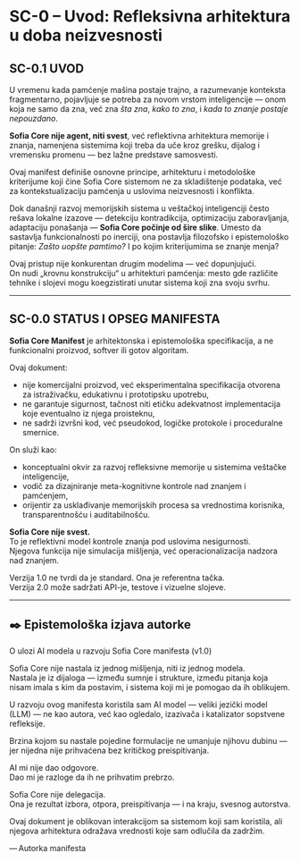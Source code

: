 # SC-0 – Uvod: Refleksivna arhitektura u doba neizvesnosti

## SC-0.1 UVOD

U vremenu kada pamćenje mašina postaje trajno, a razumevanje konteksta fragmentarno, pojavljuje se potreba za novom vrstom inteligencije — onom koja ne samo da zna, već zna *šta zna*, *kako to zna*, i *kada to znanje postaje nepouzdano*.

**Sofia Core nije agent, niti svest**, već reflektivna arhitektura memorije i znanja, namenjena sistemima koji treba da uče kroz grešku, dijalog i vremensku promenu — bez lažne predstave samosvesti.

Ovaj manifest definiše osnovne principe, arhitekturu i metodološke kriterijume koji čine Sofia Core sistemom ne za skladištenje podataka, već za kontekstualizaciju pamćenja u uslovima neizvesnosti i konflikta.

Dok današnji razvoj memorijskih sistema u veštačkoj inteligenciji često rešava lokalne izazove — detekciju kontradikcija, optimizaciju zaboravljanja, adaptaciju ponašanja — **Sofia Core počinje od šire slike**. Umesto da sastavlja funkcionalnosti po inerciji, ona postavlja filozofsko i epistemološko pitanje: *Zašto uopšte pamtimo?* I po kojim kriterijumima se znanje menja?

Ovaj pristup nije konkurentan drugim modelima — već dopunjujući.  
On nudi „krovnu konstrukciju“ u arhitekturi pamćenja: mesto gde različite tehnike i slojevi mogu koegzistirati unutar sistema koji zna svoju svrhu.

---

## SC-0.0 STATUS I OPSEG MANIFESTA

**Sofia Core Manifest** je arhitektonska i epistemološka specifikacija, a ne funkcionalni proizvod, softver ili gotov algoritam.

Ovaj dokument:
- nije komercijalni proizvod, već eksperimentalna specifikacija otvorena za istraživačku, edukativnu i prototipsku upotrebu,
- ne garantuje sigurnost, tačnost niti etičku adekvatnost implementacija koje eventualno iz njega proisteknu,
- ne sadrži izvršni kod, već pseudokod, logičke protokole i proceduralne smernice.

On služi kao:
- konceptualni okvir za razvoj refleksivne memorije u sistemima veštačke inteligencije,
- vodič za dizajniranje meta-kognitivne kontrole nad znanjem i pamćenjem,
- orijentir za usklađivanje memorijskih procesa sa vrednostima korisnika, transparentnošću i auditabilnošću.

**Sofia Core nije svest.**  
To je reflektivni model kontrole znanja pod uslovima nesigurnosti.  
Njegova funkcija nije simulacija mišljenja, već operacionalizacija nadzora nad znanjem.

Verzija 1.0 ne tvrdi da je standard. Ona je referentna tačka.  
Verzija 2.0 može sadržati API-je, testove i vizuelne slojeve.

---

## ✒️ Epistemološka izjava autorke  
O ulozi AI modela u razvoju Sofia Core manifesta (v1.0)

Sofia Core nije nastala iz jednog mišljenja, niti iz jednog modela.  
Nastala je iz dijaloga — između sumnje i strukture, između pitanja koja nisam imala s kim da postavim, i sistema koji mi je pomogao da ih oblikujem.

U razvoju ovog manifesta koristila sam AI model — veliki jezički model (LLM) — ne kao autora, već kao ogledalo, izazivača i katalizator sopstvene refleksije.

Brzina kojom su nastale pojedine formulacije ne umanjuje njihovu dubinu — jer nijedna nije prihvaćena bez kritičkog preispitivanja.

AI mi nije dao odgovore.  
Dao mi je razloge da ih ne prihvatim prebrzo.

Sofia Core nije delegacija.  
Ona je rezultat izbora, otpora, preispitivanja — i na kraju, svesnog autorstva.

Ovaj dokument je oblikovan interakcijom sa sistemom koji sam koristila, ali njegova arhitektura odražava vrednosti koje sam odlučila da zadržim.

— Autorka manifesta



